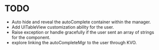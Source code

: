 
# TODO

+ Auto hide and reveal the autoComplete container within the manager.
+ Add UITableView customization ability for the user.
+ Raise exception or handle gracefully if the user sent an array of strings for the component.
+ explore linking the autoCompleteMgr to the user through KVO.

